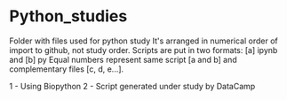 # Python_studies

Folder with files used for python study
It's arranged in numerical order of import to github, not study order.
Scripts are put in two formats: [a] ipynb and [b] py
Equal numbers represent same script [a and b] and complementary files [c, d, e...].

1 - Using Biopython
2 - Script generated under study by DataCamp
